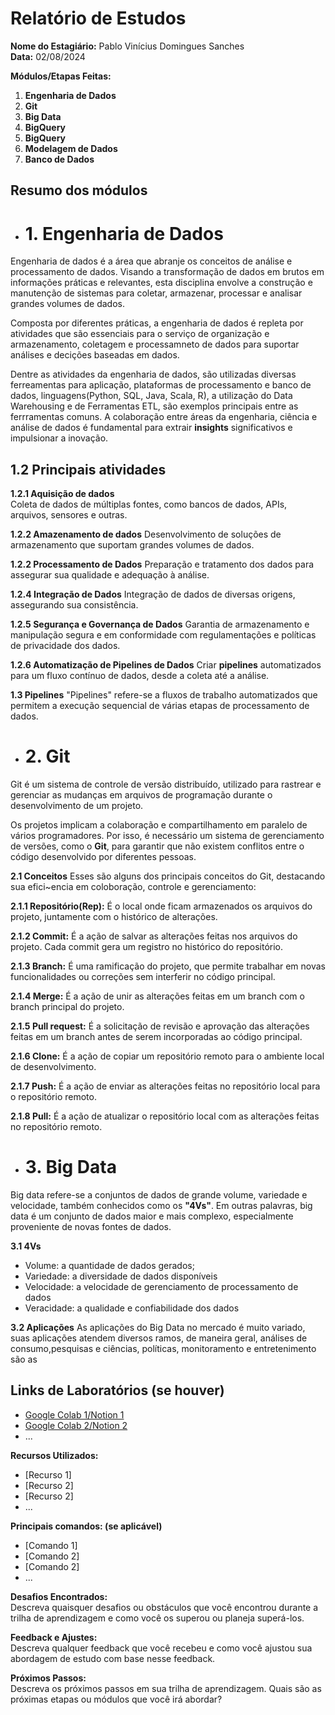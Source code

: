 # Relatório de Estudos

**Nome do Estagiário:** Pablo Vinícius Domingues Sanches  
**Data:** 02/08/2024

**Módulos/Etapas Feitas:**  
1. **Engenharia de Dados**
2. **Git** 
2. **Big Data**
4. **BigQuery** 
5. **BigQuery** 
6. **Modelagem de Dados** 
7. **Banco de Dados** 

## Resumo dos módulos 

- # **1. Engenharia de Dados**
Engenharia de dados é a área que abranje os conceitos de análise e processamento de dados. Visando a transformação de dados em brutos em informações práticas e relevantes, esta disciplina envolve a construção e manutenção de sistemas para coletar, armazenar, processar e analisar grandes volumes de dados. 

Composta por diferentes práticas, a engenharia de dados é repleta por atividades que são essenciais para o serviço de organização e armazenamento, coletagem e processamneto de dados para suportar análises e decições baseadas em dados.

Dentre as atividades da engenharia de dados, são utilizadas diversas ferreamentas para aplicação, plataformas de processamento e banco de dados, linguagens(Python, SQL, Java, Scala, R), a utilização do Data Warehousing e de Ferramentas ETL, são exemplos principais entre as ferrramentas comuns.
A colaboração entre áreas da engenharia, ciência e análise de dados é fundamental para extrair **insights** significativos e impulsionar a inovação. 

## **1.2 Principais atividades**

**1.2.1 Aquisição de dados**<br>
Coleta de dados de múltiplas fontes, como bancos de dados, APIs, arquivos, sensores e outras.

**1.2.2 Amazenamento de dados**
Desenvolvimento de soluções de armazenamento que suportam grandes volumes de dados. 

**1.2.2 Processamento de Dados**
Preparação e tratamento dos dados para assegurar sua qualidade e adequação à análise.

**1.2.4 Integração de Dados**
Integração de dados de diversas origens, assegurando sua consistência.

**1.2.5 Segurança e Governança de Dados**
Garantia de armazenamento e manipulação segura e em conformidade com regulamentações e políticas de privacidade dos dados.

**1.2.6 Automatização de Pipelines de Dados**
Criar **pipelines** automatizados para um fluxo contínuo de dados, desde a coleta até a análise.

**1.3 Pipelines**
"Pipelines" refere-se a fluxos de trabalho automatizados que permitem a execução sequencial de várias etapas de processamento de dados. 

    
- # **2. Git**
Git é um sistema de controle de versão distribuído, utilizado para rastrear e gerenciar as mudanças em arquivos de programação durante o desenvolvimento de um projeto.

Os projetos implicam a colaboração e compartilhamento em paralelo de vários programadores. Por isso, é necessário um sistema de gerenciamento de versões, como o **Git**, para garantir que não existem conflitos entre o código desenvolvido por diferentes pessoas.

**2.1 Conceitos**
Esses são alguns dos principais conceitos do Git, destacando sua efici~encia em coloboração, controle e gerenciamento:

**2.1.1 Repositório(Rep):** É o local onde ficam armazenados os arquivos do projeto, juntamente com o histórico de alterações.

**2.1.2 Commit:** É a ação de salvar as alterações feitas nos arquivos do projeto. Cada commit gera um registro no histórico do repositório.

**2.1.3 Branch:** É uma ramificação do projeto, que permite trabalhar em novas funcionalidades ou correções sem interferir no código principal.

**2.1.4 Merge:** É a ação de unir as alterações feitas em um branch com o branch principal do projeto.

**2.1.5 Pull request:** É a solicitação de revisão e aprovação das alterações feitas em um branch antes de serem incorporadas ao código principal.

**2.1.6 Clone:** É a ação de copiar um repositório remoto para o ambiente local de desenvolvimento.

**2.1.7 Push:** É a ação de enviar as alterações feitas no repositório local para o repositório remoto.

**2.1.8 Pull:** É a ação de atualizar o repositório local com as alterações feitas no repositório remoto.


- # **3. Big Data**
Big data refere-se a conjuntos de dados de grande volume, variedade e velocidade, também conhecidos como os **"4Vs"**. Em outras palavras, big data é um conjunto de dados maior e mais complexo, especialmente proveniente de novas fontes de dados.

**3.1 4Vs**
- Volume: a quantidade de dados gerados;  
- Variedade: a diversidade de dados disponíveis
- Velocidade: a velocidade de gerenciamento de processamento de dados 
- Veracidade: a qualidade e confiabilidade dos dados

**3.2 Aplicações**
As aplicações do Big Data no mercado é muito variado, suas aplicações atendem diversos ramos, de maneira geral, análises de consumo,pesquisas e ciências, políticas, monitoramento e entretenimento são as  

## Links de Laboratórios (se houver)

- [Google Colab 1/Notion 1](URL_do_Lab_1)
- [Google Colab 2/Notion 2](URL_do_Lab_2)
- ...

**Recursos Utilizados:**  
- [Recurso 1]
- [Recurso 2]
- [Recurso 2]
- ...

**Principais comandos: (se aplicável)**  
- [Comando 1]
- [Comando 2]
- [Comando 2]
- ...

**Desafios Encontrados:**  
Descreva quaisquer desafios ou obstáculos que você encontrou durante a trilha de aprendizagem e como você os superou ou planeja superá-los.

**Feedback e Ajustes:**  
Descreva qualquer feedback que você recebeu e como você ajustou sua abordagem de estudo com base nesse feedback.

**Próximos Passos:**  
Descreva os próximos passos em sua trilha de aprendizagem. Quais são as próximas etapas ou módulos que você irá abordar?
